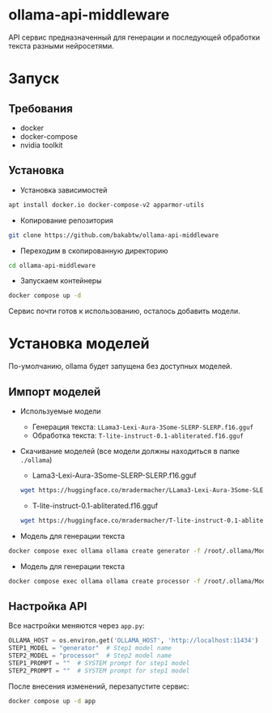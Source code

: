 # ollama-api-middleware

API сервис предназначенный для генерации и последующей обработки текста разными нейросетями.

# Запуск
## Требования
- docker
- docker-compose
- nvidia toolkit

## Установка
- Установка зависимостей
```bash
apt install docker.io docker-compose-v2 apparmor-utils
```

- Копирование репозитория
```bash
git clone https://github.com/bakabtw/ollama-api-middleware
```

- Переходим в скопированную директорию
```bash
cd ollama-api-middleware
```

- Запускаем контейнеры
```bash
docker compose up -d
```

Сервис почти готов к использованию, осталось добавить модели.

# Установка моделей
По-умолчанию, ollama будет запущена без доступных моделей.

## Импорт моделей
- Используемые модели
    - Генерация текста: `LLama3-Lexi-Aura-3Some-SLERP-SLERP.f16.gguf`
    - Обработка текста: `T-lite-instruct-0.1-abliterated.f16.gguf`

- Cкачивание моделей (все модели должны находиться в папке `./ollama`)
    - Lama3-Lexi-Aura-3Some-SLERP-SLERP.f16.gguf
    ```bash
    wget https://huggingface.co/mradermacher/LLama3-Lexi-Aura-3Some-SLERP-SLERP-GGUF/resolve/main/LLama3-Lexi-Aura-3Some-SLERP-SLERP.f16.gguf
    ```

    - T-lite-instruct-0.1-abliterated.f16.gguf
    ```bash
    wget https://huggingface.co/mradermacher/T-lite-instruct-0.1-abliterated-GGUF/resolve/main/T-lite-instruct-0.1-abliterated.f16.gguf
    ```

- Модель для генерации текста
```bash
docker compose exec ollama ollama create generator -f /root/.ollama/Modelfile-step1
```

- Модель для генерации текста
```bash
docker compose exec ollama ollama create processor -f /root/.ollama/Modelfile-step2
```

## Настройка API
Все настройки меняются через `app.py`:

```python
OLLAMA_HOST = os.environ.get('OLLAMA_HOST', 'http://localhost:11434')  # API endpoint for Ollama
STEP1_MODEL = "generator"  # Step1 model name
STEP2_MODEL = "processor"  # Step2 model name
STEP1_PROMPT = ""  # SYSTEM prompt for step1 model
STEP2_PROMPT = ""  # SYSTEM prompt for step1 model
```

После внесения изменений, перезапустите сервис:
```bash
docker compose up -d app
```